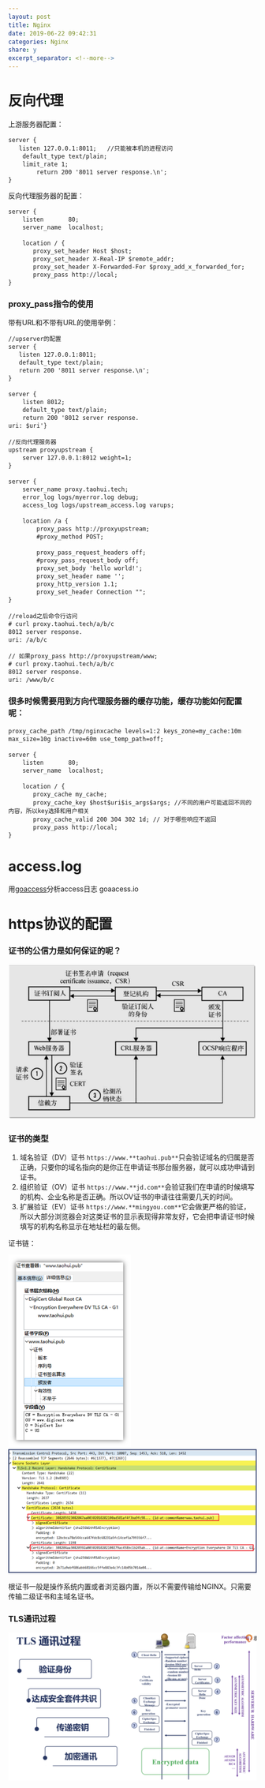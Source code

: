```yaml
---
layout: post
title: Nginx
date: 2019-06-22 09:42:31
categories: Nginx
share: y
excerpt_separator: <!--more-->
---
```



<!--more-->

# 反向代理

上游服务器配置：

```
server {
   listen 127.0.0.1:8011;   //只能被本机的进程访问
	default_type text/plain;
	limit_rate 1;
        return 200 '8011 server response.\n';
}
```
反向代理服务器的配置：

```
server {
    listen       80;
    server_name  localhost;
    
    location / {
       proxy_set_header Host $host; 
       proxy_set_header X-Real-IP $remote_addr;
       proxy_set_header X-Forwarded-For $proxy_add_x_forwarded_for;
       proxy_pass http://local;
}
```

### proxy_pass指令的使用

带有URL和不带有URL的使用举例：

```
//upserver的配置
server {
   listen 127.0.0.1:8011;
   default_type text/plain;
   return 200 '8011 server response.\n';
}

server {
    listen 8012;
    default_type text/plain;
    return 200 '8012 server response. 
uri: $uri'}

//反向代理服务器
upstream proxyupstream {
	server 127.0.0.1:8012 weight=1;
}

server {
	server_name proxy.taohui.tech;
	error_log logs/myerror.log debug;
	access_log logs/upstream_access.log varups;

	location /a {
		proxy_pass http://proxyupstream;
		#proxy_method POST;

		proxy_pass_request_headers off;
		#proxy_pass_request_body off;
		proxy_set_body 'hello world!';
		proxy_set_header name '';
		proxy_http_version 1.1;
		proxy_set_header Connection "";
}

//reload之后命令行访问
# curl proxy.taohui.tech/a/b/c
8012 server response. 
uri: /a/b/c

// 如果proxy_pass http://proxyupstream/www;
# curl proxy.taohui.tech/a/b/c
8012 server response. 
uri: /www/b/c
```


### 很多时候需要用到方向代理服务器的缓存功能，缓存功能如何配置呢：

```
proxy_cache_path /tmp/nginxcache levels=1:2 keys_zone=my_cache:10m max_size=10g inactive=60m use_temp_path=off;

server {
    listen       80;
    server_name  localhost;
    
    location / {
       proxy_cache my_cache;
       proxy_cache_key $host$uri$is_args$args; //不同的用户可能返回不同的内容，所以key选择和用户相关
       proxy_cache_valid 200 304 302 1d; // 对于哪些响应不返回
       proxy_pass http://local;
}
```

# access.log

用[goaccess](http://goaccess.io)分析access日志 goaacess.io

# https协议的配置

### 证书的公信力是如何保证的呢？

![](../images/CA证书颁发过程.png)

### 证书的类型

1. 域名验证（DV）证书
	`https://www.**taohui.pub**`只会验证域名的归属是否正确，只要你的域名指向的是你正在申请证书那台服务器，就可以成功申请到证书。
2. 组织验证（OV）证书
	`https://www.**jd.com**`会验证我们在申请的时候填写的机构、企业名称是否正确。所以OV证书的申请往往需要几天的时间。
3. 扩展验证（EV）证书
	`https://www.**mingyou.com**`它会做更严格的验证，所以大部分浏览器会对这类证书的显示表现得非常友好，它会把申请证书时候填写的机构名称显示在地址栏的最左侧。
	
证书链：

 ![](../images/CA证书链1.png)![](../images/CA证书链2.png)
 
 根证书一般是操作系统内置或者浏览器内置，所以不需要传输给NGINX。只需要传输二级证书和主域名证书。
 
 ### TLS通讯过程
 
 ![](../images/TLS通讯过程.png)
